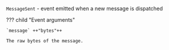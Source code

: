 `MessageSent` - event emitted when a new message is dispatched

??? child "Event arguments"

    `message` ++"bytes"++
    
    The raw bytes of the message.
